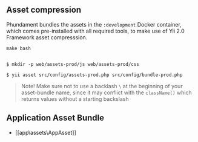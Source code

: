 Asset compression
-----------------

Phundament bundles the assets in the `:development` Docker container, which comes pre-installed with all required
tools, to make use of Yii 2.0 Framework asset compresssion.

    make bash

    
    $ mkdir -p web/assets-prod/js web/assets-prod/css    
    
    $ yii asset src/config/assets-prod.php src/config/bundle-prod.php
    
> Note! Make sure not to use a backlash `\` at the beginning of your asset-bundle name, since it may conflict with
> the `className()` which returns values without a starting backslash


Application Asset Bundle
------------------------

- [[app\assets\AppAsset]]